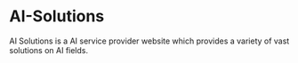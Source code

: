 # AI-Solutions
AI Solutions is a AI service provider website which provides a variety of vast solutions on AI fields.
